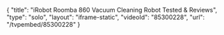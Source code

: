 {
    "title": "iRobot Roomba 860 Vacuum Cleaning Robot Tested & Reviews",
    "type": "solo",
    "layout": "iframe-static",
    "videoId": "85300228",
    "url": "\/tvpembed\/85300228"
}